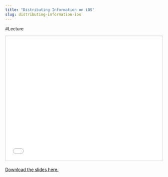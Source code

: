 ```yaml
---
title: "Distributing Information on iOS"
slug: distributing-information-ios
---
```


#Lecture

<iframe src="//www.slideshare.net/slideshow/embed_code/key/1IGIMKvZgcnpDV" width="100%" height="400" frameborder="0" marginwidth="0" marginheight="0" scrolling="no" style="border:1px solid #CCC; border-width:1px; margin-bottom:5px; max-width: 100%;" allowfullscreen> </iframe>

[Download the slides here.](https://s3.amazonaws.com/mgwu-misc/MS-17/Slides/DistributingInformation.pdf)